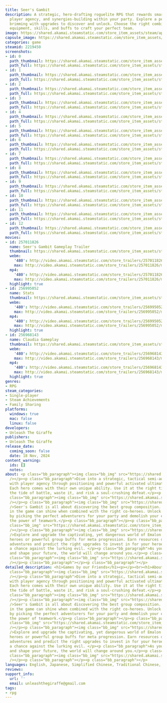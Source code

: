 ```yaml
---
title: Seer's Gambit
description: A strategic, hero-drafting roguelite RPG that rewards smart positioning,
  player agency, and synergies-building within your party. Explore a perilous world
  brimming with upgrades to discover and unlock. Choose the right combination of heroes,
  equipment, skills, and buffs to craft your perfect team.
image: https://shared.akamai.steamstatic.com/store_item_assets/steam/apps/2219450/header.jpg?t=1732698031
capsule_image: https://shared.akamai.steamstatic.com/store_item_assets/steam/apps/2219450/capsule_231x87.jpg?t=1732698031
categories: game
steamid: 2219450
screenshots:
- id: 0
  path_thumbnail: https://shared.akamai.steamstatic.com/store_item_assets/steam/apps/2219450/ss_579397b892b65a2cda7cd94e2e3fb2f285dffe4a.600x338.jpg?t=1732698031
  path_full: https://shared.akamai.steamstatic.com/store_item_assets/steam/apps/2219450/ss_579397b892b65a2cda7cd94e2e3fb2f285dffe4a.1920x1080.jpg?t=1732698031
- id: 1
  path_thumbnail: https://shared.akamai.steamstatic.com/store_item_assets/steam/apps/2219450/ss_e2e8011e55c8d5c15648b79ae6750eb818b57da8.600x338.jpg?t=1732698031
  path_full: https://shared.akamai.steamstatic.com/store_item_assets/steam/apps/2219450/ss_e2e8011e55c8d5c15648b79ae6750eb818b57da8.1920x1080.jpg?t=1732698031
- id: 2
  path_thumbnail: https://shared.akamai.steamstatic.com/store_item_assets/steam/apps/2219450/ss_9ea38b68d2fccd121b21d560c84a07c676a23595.600x338.jpg?t=1732698031
  path_full: https://shared.akamai.steamstatic.com/store_item_assets/steam/apps/2219450/ss_9ea38b68d2fccd121b21d560c84a07c676a23595.1920x1080.jpg?t=1732698031
- id: 3
  path_thumbnail: https://shared.akamai.steamstatic.com/store_item_assets/steam/apps/2219450/ss_7cd70f5d6b69ee11ba23122ab5ffbe477365a439.600x338.jpg?t=1732698031
  path_full: https://shared.akamai.steamstatic.com/store_item_assets/steam/apps/2219450/ss_7cd70f5d6b69ee11ba23122ab5ffbe477365a439.1920x1080.jpg?t=1732698031
- id: 4
  path_thumbnail: https://shared.akamai.steamstatic.com/store_item_assets/steam/apps/2219450/ss_4e7786b57940888dee38baf3f3c8d7b0a217514d.600x338.jpg?t=1732698031
  path_full: https://shared.akamai.steamstatic.com/store_item_assets/steam/apps/2219450/ss_4e7786b57940888dee38baf3f3c8d7b0a217514d.1920x1080.jpg?t=1732698031
- id: 5
  path_thumbnail: https://shared.akamai.steamstatic.com/store_item_assets/steam/apps/2219450/ss_f2da0ff873f6b866af7d3d3e8774227573b07976.600x338.jpg?t=1732698031
  path_full: https://shared.akamai.steamstatic.com/store_item_assets/steam/apps/2219450/ss_f2da0ff873f6b866af7d3d3e8774227573b07976.1920x1080.jpg?t=1732698031
- id: 6
  path_thumbnail: https://shared.akamai.steamstatic.com/store_item_assets/steam/apps/2219450/ss_445d021285c9cff64d2b7b3986bd8b44303412e4.600x338.jpg?t=1732698031
  path_full: https://shared.akamai.steamstatic.com/store_item_assets/steam/apps/2219450/ss_445d021285c9cff64d2b7b3986bd8b44303412e4.1920x1080.jpg?t=1732698031
- id: 7
  path_thumbnail: https://shared.akamai.steamstatic.com/store_item_assets/steam/apps/2219450/ss_eb69fbe7ec14bf0ef15d259197274560c0997ba5.600x338.jpg?t=1732698031
  path_full: https://shared.akamai.steamstatic.com/store_item_assets/steam/apps/2219450/ss_eb69fbe7ec14bf0ef15d259197274560c0997ba5.1920x1080.jpg?t=1732698031
- id: 8
  path_thumbnail: https://shared.akamai.steamstatic.com/store_item_assets/steam/apps/2219450/ss_ca7e340e21e5fdf372e0c33455ff12144a6f9c4a.600x338.jpg?t=1732698031
  path_full: https://shared.akamai.steamstatic.com/store_item_assets/steam/apps/2219450/ss_ca7e340e21e5fdf372e0c33455ff12144a6f9c4a.1920x1080.jpg?t=1732698031
- id: 9
  path_thumbnail: https://shared.akamai.steamstatic.com/store_item_assets/steam/apps/2219450/ss_ed3827cd70cf109659f50e62a417e5bfa52e8350.600x338.jpg?t=1732698031
  path_full: https://shared.akamai.steamstatic.com/store_item_assets/steam/apps/2219450/ss_ed3827cd70cf109659f50e62a417e5bfa52e8350.1920x1080.jpg?t=1732698031
- id: 10
  path_thumbnail: https://shared.akamai.steamstatic.com/store_item_assets/steam/apps/2219450/ss_3cdd68f94df4e8c7223689a03bba0e2a0dd36c78.600x338.jpg?t=1732698031
  path_full: https://shared.akamai.steamstatic.com/store_item_assets/steam/apps/2219450/ss_3cdd68f94df4e8c7223689a03bba0e2a0dd36c78.1920x1080.jpg?t=1732698031
- id: 11
  path_thumbnail: https://shared.akamai.steamstatic.com/store_item_assets/steam/apps/2219450/ss_af01c9273c62330f09bcfdd25f17add461d14507.600x338.jpg?t=1732698031
  path_full: https://shared.akamai.steamstatic.com/store_item_assets/steam/apps/2219450/ss_af01c9273c62330f09bcfdd25f17add461d14507.1920x1080.jpg?t=1732698031
- id: 12
  path_thumbnail: https://shared.akamai.steamstatic.com/store_item_assets/steam/apps/2219450/ss_143a203b89c5774ccb80c534f11aff55ce5ff7a7.600x338.jpg?t=1732698031
  path_full: https://shared.akamai.steamstatic.com/store_item_assets/steam/apps/2219450/ss_143a203b89c5774ccb80c534f11aff55ce5ff7a7.1920x1080.jpg?t=1732698031
movies:
- id: 257011826
  name: Seer's Gambit Gameplay Trailer
  thumbnail: https://shared.akamai.steamstatic.com/store_item_assets/steam/apps/257011826/movie.293x165.jpg?t=1711637971
  webm:
    '480': http://video.akamai.steamstatic.com/store_trailers/257011826/movie480_vp9.webm?t=1711637971
    max: http://video.akamai.steamstatic.com/store_trailers/257011826/movie_max_vp9.webm?t=1711637971
  mp4:
    '480': http://video.akamai.steamstatic.com/store_trailers/257011826/movie480.mp4?t=1711637971
    max: http://video.akamai.steamstatic.com/store_trailers/257011826/movie_max.mp4?t=1711637971
  highlight: true
- id: 256995052
  name: Stats
  thumbnail: https://shared.akamai.steamstatic.com/store_item_assets/steam/apps/256995052/movie.293x165.jpg?t=1705663311
  webm:
    '480': http://video.akamai.steamstatic.com/store_trailers/256995052/movie480_vp9.webm?t=1705663311
    max: http://video.akamai.steamstatic.com/store_trailers/256995052/movie_max_vp9.webm?t=1705663311
  mp4:
    '480': http://video.akamai.steamstatic.com/store_trailers/256995052/movie480.mp4?t=1705663311
    max: http://video.akamai.steamstatic.com/store_trailers/256995052/movie_max.mp4?t=1705663311
  highlight: true
- id: 256968143
  name: Claudia Gameplay
  thumbnail: https://shared.akamai.steamstatic.com/store_item_assets/steam/apps/256968143/movie.293x165.jpg?t=1694030223
  webm:
    '480': http://video.akamai.steamstatic.com/store_trailers/256968143/movie480_vp9.webm?t=1694030223
    max: http://video.akamai.steamstatic.com/store_trailers/256968143/movie_max_vp9.webm?t=1694030223
  mp4:
    '480': http://video.akamai.steamstatic.com/store_trailers/256968143/movie480.mp4?t=1694030223
    max: http://video.akamai.steamstatic.com/store_trailers/256968143/movie_max.mp4?t=1694030223
  highlight: true
genres:
- RPG
steam_categories:
- Single-player
- Steam Achievements
- Family Sharing
platforms:
  windows: true
  mac: false
  linux: false
developers:
- Unleash The Giraffe
publishers:
- Unleash The Giraffe
release_date:
  coming_soon: false
  date: 18 Nov, 2024
content_warning:
  ids: []
  notes:
about: <p class="bb_paragraph"><img class="bb_img" src="https://shared.akamai.steamstatic.com/store_item_assets/steam/apps/2219450/extras/Feature_Headline1.png?t=1732698031"
  /></p><p class="bb_paragraph">Dive into a strategic, tactical semi-auto battler
  with player agency through positioning and powerful activated ultimate abilities.
  Each hero comes with their own unique ability. Use it at the right time to turn
  the tide of battle, waste it, and risk a soul-crushing defeat.</p><p class="bb_paragraph"></p><p
  class="bb_paragraph"><img class="bb_img" src="https://shared.akamai.steamstatic.com/store_item_assets/steam/apps/2219450/extras/gold_framed_combat_3.gif?t=1732698031"
  /></p><p class="bb_paragraph"><img class="bb_img" src="https://shared.akamai.steamstatic.com/store_item_assets/steam/apps/2219450/extras/Feature_Headline3.png?t=1732698031"
  />Seer's Gambit is all about discovering the best group composition. Every character
  in the game can shine when combined with the right co-heroes. Unlock powerful combos
  by picking the perfect adventurers for your party and demolish your enemies with
  the power of teamwork.</p><p class="bb_paragraph"></p><p class="bb_paragraph"><img
  class="bb_img" src="https://shared.akamai.steamstatic.com/store_item_assets/steam/apps/2219450/extras/framedsynergiessidebyside.gif?t=1732698031"
  /></p><p class="bb_paragraph"><img class="bb_img" src="https://shared.akamai.steamstatic.com/store_item_assets/steam/apps/2219450/extras/Feature_Headline2.png?t=1732698031"
  />Explore and upgrade the captivating, yet dangerous world of Emalon to unlock new
  heroes or powerful group buffs for meta progression. Earn resources during your
  adventures and predict the right upgrades to invest in for your heroes to stand
  a chance against the lurking evil. </p><p class="bb_paragraph">As you explore, progress
  and shape your future, the world will change around you.</p><p class="bb_paragraph"></p><p
  class="bb_paragraph"><img class="bb_img" src="https://shared.akamai.steamstatic.com/store_item_assets/steam/apps/2219450/extras/framed_exploration_gif_with_steam_background.gif?t=1732698031"
  /></p><p class="bb_paragraph"></p><p class="bb_paragraph"></p>
detailed_description: <h1>Games by our Friends</h1><p></p><br><h1>About the Game</h1><p
  class="bb_paragraph"><img class="bb_img" src="https://shared.akamai.steamstatic.com/store_item_assets/steam/apps/2219450/extras/Feature_Headline1.png?t=1732698031"
  /></p><p class="bb_paragraph">Dive into a strategic, tactical semi-auto battler
  with player agency through positioning and powerful activated ultimate abilities.
  Each hero comes with their own unique ability. Use it at the right time to turn
  the tide of battle, waste it, and risk a soul-crushing defeat.</p><p class="bb_paragraph"></p><p
  class="bb_paragraph"><img class="bb_img" src="https://shared.akamai.steamstatic.com/store_item_assets/steam/apps/2219450/extras/gold_framed_combat_3.gif?t=1732698031"
  /></p><p class="bb_paragraph"><img class="bb_img" src="https://shared.akamai.steamstatic.com/store_item_assets/steam/apps/2219450/extras/Feature_Headline3.png?t=1732698031"
  />Seer's Gambit is all about discovering the best group composition. Every character
  in the game can shine when combined with the right co-heroes. Unlock powerful combos
  by picking the perfect adventurers for your party and demolish your enemies with
  the power of teamwork.</p><p class="bb_paragraph"></p><p class="bb_paragraph"><img
  class="bb_img" src="https://shared.akamai.steamstatic.com/store_item_assets/steam/apps/2219450/extras/framedsynergiessidebyside.gif?t=1732698031"
  /></p><p class="bb_paragraph"><img class="bb_img" src="https://shared.akamai.steamstatic.com/store_item_assets/steam/apps/2219450/extras/Feature_Headline2.png?t=1732698031"
  />Explore and upgrade the captivating, yet dangerous world of Emalon to unlock new
  heroes or powerful group buffs for meta progression. Earn resources during your
  adventures and predict the right upgrades to invest in for your heroes to stand
  a chance against the lurking evil. </p><p class="bb_paragraph">As you explore, progress
  and shape your future, the world will change around you.</p><p class="bb_paragraph"></p><p
  class="bb_paragraph"><img class="bb_img" src="https://shared.akamai.steamstatic.com/store_item_assets/steam/apps/2219450/extras/framed_exploration_gif_with_steam_background.gif?t=1732698031"
  /></p><p class="bb_paragraph"></p><p class="bb_paragraph"></p>
languages: English, Japanese, Simplified Chinese, Traditional Chinese, Korean
reviews:
support_info:
  url: ''
  email: unleashthegiraffe@gmail.com
tags:
- rpg
---
```


